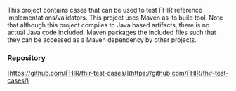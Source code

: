 This project contains cases that can be used to test FHIR reference implementations/validators. This project uses Maven as its build tool. Note that although this project compiles to Java based artifacts, there is no actual Java code included. Maven packages the included files such that they can be accessed as a Maven dependency by other projects.

### Repository
[https://github.com/FHIR/fhir-test-cases/](https://github.com/FHIR/fhir-test-cases/)